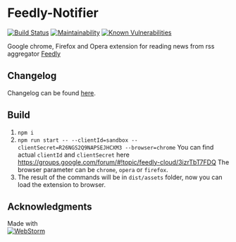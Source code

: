 Feedly-Notifier
===============

[![Build Status](https://travis-ci.org/olsh/Feedly-Notifier.svg?branch=master)](https://travis-ci.org/olsh/Feedly-Notifier)
[![Maintainability](https://api.codeclimate.com/v1/badges/cc043ddadb231bfaa48b/maintainability)](https://codeclimate.com/github/olsh/Feedly-Notifier/maintainability)
[![Known Vulnerabilities](https://snyk.io/test/github/olsh/Feedly-Notifier/badge.svg)](https://snyk.io/test/github/olsh/Feedly-Notifier)

Google chrome, Firefox and Opera extension for reading news from rss aggregator [Feedly](https://feedly.com)

## Changelog

Changelog can be found [here](https://github.com/olsh/Feedly-Notifier/releases).

## Build

1. `npm i`
2. `npm run start -- --clientId=sandbox --clientSecret=R26NGS2Q9NAPSEJHCXM3 --browser=chrome`
You can find actual `clientId` and `clientSecret` here https://groups.google.com/forum/#!topic/feedly-cloud/3izrTbT7FDQ
The browser parameter can be `chrome`, `opera` or `firefox`.
3. The result of the commands will be in `dist/assets` folder, now you can load the extension to browser.

## Acknowledgments

Made with  
[![WebStorm](https://github.com/olsh/Feedly-Notifier/raw/master/logos/ws-logo.png)](https://www.jetbrains.com/webstorm/)
